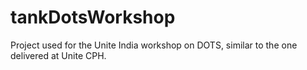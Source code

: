 # tankDotsWorkshop
Project used for the Unite India workshop on DOTS, similar to the one delivered at Unite CPH.
